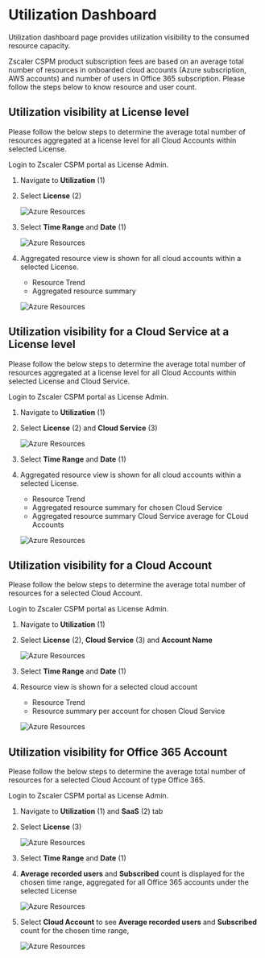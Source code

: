 Utilization Dashboard
=====================

Utilization dashboard page provides utilization visibility to the consumed resource capacity. 

Zscaler CSPM product subscription fees are based on an average total number of resources in
onboarded cloud accounts (Azure subscription, AWS accounts) and number of users in Office 365 subscription. Please follow the steps below to know resource and user count. 

Utilization visibility at License level
----------------------------------------

Please follow the below steps to determine the average total number of resources aggregated at a license level for all Cloud Accounts within selected License.

Login to Zscaler CSPM portal as License Admin.

1. Navigate to **Utilization** (1)

2. Select **License** (2)

    ![Azure Resources](.././images/utilizationDashboard/utilization.png#thumbnail)

3. Select **Time Range** and **Date** (1)

    ![Azure Resources](.././images/utilizationDashboard/license_level.png#thumbnail)

4. Aggregated resource view is shown for all cloud accounts within a selected License.
    - Resource Trend 
    - Aggregated resource summary 

   ![Azure Resources](.././images/utilizationDashboard/license_level_avg.png#thumbnail)


Utilization visibility for a Cloud Service at a License level
-------------------------------------------------------------

Please follow the below steps to determine the average total number of resources aggregated at a license level for all Cloud Accounts within selected License and Cloud Service.

Login to Zscaler CSPM portal as License Admin.

1. Navigate to **Utilization** (1)

2. Select **License** (2) and **Cloud Service** (3)

    ![Azure Resources](.././images/utilizationDashboard/csp_level_nav.png#thumbnail)

3. Select **Time Range** and **Date** (1)

4. Aggregated resource view is shown for all cloud accounts within a selected License.
    - Resource Trend 
    - Aggregated resource summary for chosen Cloud Service
    - Aggregated resource summary Cloud Service average for CLoud Accounts

    ![Azure Resources](.././images/utilizationDashboard/csp_level.png#thumbnail)


Utilization visibility for a Cloud Account 
--------------------------------------------
Please follow the below steps to determine the average total number of resources for a selected Cloud Account.

Login to Zscaler CSPM portal as License Admin.

1. Navigate to **Utilization** (1)

2. Select **License** (2), **Cloud Service** (3) and **Account Name**

    ![Azure Resources](.././images/utilizationDashboard/account_level_nav.png#thumbnail)

3. Select **Time Range** and **Date** (1)

4. Resource view is shown for a selected cloud account
    - Resource Trend 
    - Resource summary per account for chosen Cloud Service

    ![Azure Resources](.././images/utilizationDashboard/account_level.png#thumbnail)

      
Utilization visibility for Office 365 Account 
---------------------------------------------
Please follow the below steps to determine the average total number of resources for a selected Cloud Account of type Office 365.

Login to Zscaler CSPM portal as License Admin.

1. Navigate to **Utilization** (1) and **SaaS** (2) tab

2. Select **License** (3) 

    ![Azure Resources](.././images/utilizationDashboard/saas_nav.png#thumbnail)

3. Select **Time Range** and **Date** (1)

4. **Average recorded users** and **Subscribed** count is displayed for the chosen time range, aggregated for all Office 365 accounts under the selected License

    ![Azure Resources](.././images/utilizationDashboard/saas.png#thumbnail)

5. Select **Cloud Account** to see **Average recorded users** and **Subscribed** count for the chosen time range,

    ![Azure Resources](.././images/utilizationDashboard/saas_acc.png#thumbnail)
